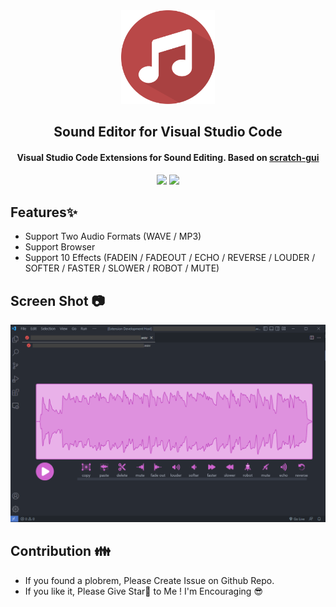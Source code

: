 <div align="center">
   <img src="logo/logo.svg" width="150" height="150"/>
   <h2>Sound Editor for Visual Studio Code</h2>
   <h4>Visual Studio Code Extensions for Sound Editing. Based on <a href="https://github.com/llk/scratch-gui">scratch-gui</a></h4>
   <img src="https://img.shields.io/github/repo-size/chocolate-pie/sound-editor-vscode?style=for-the-badge" />
   <img src="https://img.shields.io/github/license/chocolate-pie/sound-editor-vscode?style=for-the-badge" />
</div>

## Features✨
- Support Two Audio Formats (WAVE / MP3)
- Support Browser
- Support 10 Effects (FADEIN / FADEOUT / ECHO / REVERSE / LOUDER / SOFTER / FASTER / SLOWER / ROBOT / MUTE)

## Screen Shot 📷
![Sound Editor Screen Shot](images/image01.png)

## Contribution 👪
- If you found a plobrem, Please Create Issue on Github Repo.
- If you like it, Please Give Star🎇 to Me ! I'm Encouraging 😎
